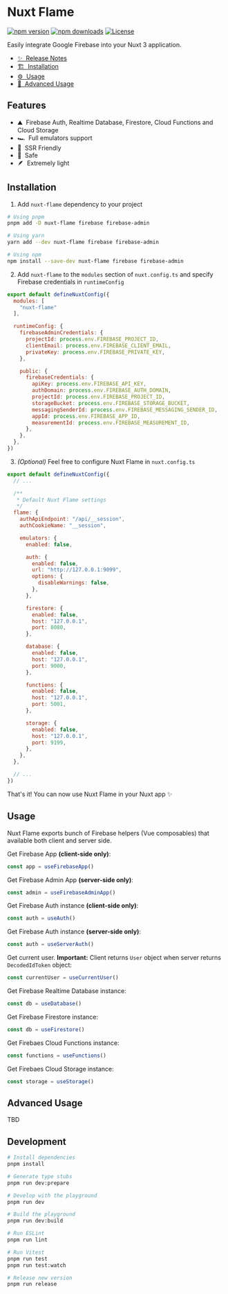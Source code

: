 # Nuxt Flame

[![npm version][npm-version-src]][npm-version-href]
[![npm downloads][npm-downloads-src]][npm-downloads-href]
[![License][license-src]][license-href]

Easily integrate Google Firebase into your Nuxt 3 application.

- [✨ &nbsp;Release Notes](/CHANGELOG.md)
- [🏗️ &nbsp;Installation](#installation)
- [⚙️ &nbsp;Usage](#usage)
- [🦾 &nbsp;Advanced Usage](#advanced-usage)

## Features

- ⛰ &nbsp;Firebase Auth, Realtime Database, Firestore, Cloud Functions and Cloud Storage
- 🏎️ &nbsp;Full emulators support
- 🔋 &nbsp;SSR Friendly
- 🔐 &nbsp;Safe
- 🪶 &nbsp;Extremely light

## Installation

1. Add `nuxt-flame` dependency to your project

```bash
# Using pnpm
pnpm add -D nuxt-flame firebase firebase-admin

# Using yarn
yarn add --dev nuxt-flame firebase firebase-admin

# Using npm
npm install --save-dev nuxt-flame firebase firebase-admin
```

2. Add `nuxt-flame` to the `modules` section of `nuxt.config.ts` and specify Firebase credentials in `runtimeConfig`

```js
export default defineNuxtConfig({
  modules: [
    "nuxt-flame"
  ],

  runtimeConfig: {
    firebaseAdminCredentials: {
      projectId: process.env.FIREBASE_PROJECT_ID,
      clientEmail: process.env.FIREBASE_CLIENT_EMAIL,
      privateKey: process.env.FIREBASE_PRIVATE_KEY,
    },

    public: {
      firebaseCredentials: {
        apiKey: process.env.FIREBASE_API_KEY,
        authDomain: process.env.FIREBASE_AUTH_DOMAIN,
        projectId: process.env.FIREBASE_PROJECT_ID,
        storageBucket: process.env.FIREBASE_STORAGE_BUCKET,
        messagingSenderId: process.env.FIREBASE_MESSAGING_SENDER_ID,
        appId: process.env.FIREBASE_APP_ID,
        measurementId: process.env.FIREBASE_MEASUREMENT_ID,
      },
    },
  },
})
```

3. _(Optional)_ Feel free to configure Nuxt Flame in `nuxt.config.ts`

```js
export default defineNuxtConfig({
  // ...

  /**
   * Default Nuxt Flame settings
   */
  flame: {
    authApiEndpoint: "/api/__session",
    authCookieName: "__session",

    emulators: {
      enabled: false,

      auth: {
        enabled: false,
        url: "http://127.0.0.1:9099",
        options: {
          disableWarnings: false,
        },
      },

      firestore: {
        enabled: false,
        host: "127.0.0.1",
        port: 8080,
      },

      database: {
        enabled: false,
        host: "127.0.0.1",
        port: 9000,
      },

      functions: {
        enabled: false,
        host: "127.0.0.1",
        port: 5001,
      },

      storage: {
        enabled: false,
        host: "127.0.0.1",
        port: 9199,
      },
    },
  },

  // ...
})
```

That's it! You can now use Nuxt Flame in your Nuxt app ✨

## Usage

Nuxt Flame exports bunch of Firebase helpers (Vue composables) that available both client and server side.


Get Firebase App **(client-side only)**:
```js
const app = useFirebaseApp()
```

Get Firebase Admin App **(server-side only)**:
```js
const admin = useFirebaseAdminApp()
```

Get Firebase Auth instance **(client-side only)**:
```js
const auth = useAuth()
```

Get Firebase Auth instance **(server-side only)**:
```js
const auth = useServerAuth()
```

Get current user. **Important:** Client returns `User` object when server returns `DecodedIdToken` object:
```js
const currentUser = useCurrentUser()
```

Get Firebase Realtime Database instance:
```js
const db = useDatabase()
```

Get Firebase Firestore instance:
```js
const db = useFirestore()
```

Get Firebaes Cloud Functions instance:
```js
const functions = useFunctions()
```

Get Firebaes Cloud Storage instance:
```js
const storage = useStorage()
```

## Advanced Usage

TBD

## Development

```bash
# Install dependencies
pnpm install

# Generate type stubs
pnpm run dev:prepare

# Develop with the playground
pnpm run dev

# Build the playground
pnpm run dev:build

# Run ESLint
pnpm run lint

# Run Vitest
pnpm run test
pnpm run test:watch

# Release new version
pnpm run release
```

<!-- Badges -->
[npm-version-src]: https://img.shields.io/npm/v/nuxt-flame/latest.svg?style=flat&colorA=18181B&colorB=28CF8D
[npm-version-href]: https://npmjs.com/package/nuxt-flame

[npm-downloads-src]: https://img.shields.io/npm/dm/nuxt-flame.svg?style=flat&colorA=18181B&colorB=28CF8D
[npm-downloads-href]: https://npmjs.com/package/nuxt-flame

[license-src]: https://img.shields.io/npm/l/nuxt-flame.svg?style=flat&colorA=18181B&colorB=28CF8D
[license-href]: https://npmjs.com/package/nuxt-flame
